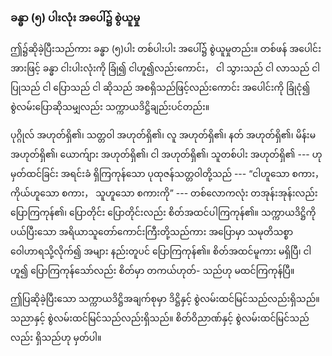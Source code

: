 ### ခန္ဓာ (၅) ပါးလုံး အပေါ်၌ စွဲယူမှု

ဤ၌ဆိုခဲ့ပြီးသည်ကား ခန္ဓာ (၅)ပါး တစ်ပါးပါး အပေါ်၌ စွဲယူမှုတည်း။ တစ်ဖန် အပေါင်းအားဖြင့် ခန္ဓာ
ငါးပါးလုံးကို ခြုံ၍ ငါဟူ၍လည်းကောင်း， ငါ သွားသည် ငါ လာသည် ငါ ပြုသည် ငါ ပြောသည် ငါ ဆိုသည်
အစရှိသည်ဖြင့်လည်းကောင်း အပေါင်းကို ခြုံငုံ၍ စွဲလမ်းပြောဆိုသမျှလည်း သက္ကာယဒိဋ္ဌိချည်းပင်တည်း။

ပုဂ္ဂိုလ် အဟုတ်ရှိ၏၊ သတ္တဝါ အဟုတ်ရှိ၏၊ လူ အဟုတ်ရှိ၏၊ နတ် အဟုတ်ရှိ၏၊ မိန်းမ အဟုတ်ရှိ၏၊
ယောက်ျား အဟုတ်ရှိ၏၊ ငါ အဟုတ်ရှိ၏၊ သူတစ်ပါး အဟုတ်ရှိ၏ --- ဟု မှတ်ထင်ခြင်း အရင်းခံ ရှိကြကုန်သော
ပုထုဇန်သတ္တဝါတို့သည် --- “ငါဟူသော စကား， ကိုယ်ဟူသော စကား， သူဟူသော စကားကို” --- တစ်လောကလုံး
တအုန်းအုန်းလည်း ပြောကြကုန်၏၊ ပြောတိုင်း ပြောတိုင်းလည်း စိတ်အထင်ပါကြကုန်၏။ သက္ကာယဒိဋ္ဌိကို
ပယ်ပြီးသော အရိယာသူတော်ကောင်းကြီးတို့သည်ကား အပြောမှာ သမုတိသစ္စာ ဝေါဟာရသို့လိုက်၍ အများ
နည်းတူပင် ပြောကြကုန်၏။ စိတ်အထင်မူကား မရှိပြီ၊ ငါဟူ၍ ပြောကြကုန်သော်လည်း စိတ်မှာ တကယ်ဟုတ်-
သည်ဟု မထင်ကြကုန်ပြီ။

ဤပြဆိုခဲ့ပြီးသော သက္ကာယဒိဋ္ဌိအချက်စုမှာ ဒိဋ္ဌိနှင့် စွဲလမ်းထင်မြင်သည်လည်းရှိသည်။ သညာနှင့်
စွဲလမ်းထင်မြင်သည်လည်းရှိသည်။ စိတ်ဝိညာဏ်နှင့် စွဲလမ်းထင်မြင်သည်လည်း ရှိသည်ဟု မှတ်ပါ။
